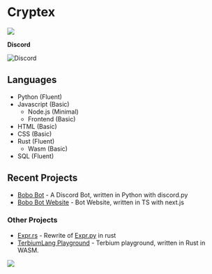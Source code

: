 # Cryptex

![](https://komarev.com/ghpvc/?username=Cryptex-github)

**Discord**

![Discord](https://discord.c99.nl/widget/theme-1/590323594744168494.png)

## Languages

- Python (Fluent)
- Javascript (Basic)
  - Node.js (Minimal)
  - Frontend (Basic)
- HTML (Basic)
- CSS (Basic)
- Rust (Fluent)
  - Wasm (Basic)
- SQL (Fluent)


## Recent Projects

- [Bobo Bot](https://github.com/Cryptex-github/bobo-bot) - A Discord Bot, written in Python with discord.py
- [Bobo Bot Website](https://github.com/Cryptex-github/bobo-bot-website) - Bot Website, written in TS with next.js

### Other Projects
- [Expr.rs](https://github.com/Cryptex-github/expr.rs) - Rewrite of [Expr.py](https://github.com/jay3332/expr.py) in rust
- [TerbiumLang Playground](https://github.com/terbiumLang/wasm) - Terbium playground, written in Rust in WASM.


![](https://hit.yhype.me/github/profile?user_id=64497526)
